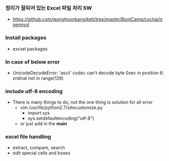 
### 정리가 잘되어 있는 Excel 파일 처리 SW
  - https://github.com/jeonghoonkang/keti/tree/master/BootCamp/cschai/openpyxl

### Install packages
  - excxel packages

### In case of below error
  - UnicodeDecodeError: 'ascii' codec can't decode byte 0xec in position 6: ordinal not in range(128)

### include utf-8 encoding
  - There is many things to do, not the one thing is solution for all error
    - vim /usr/lib/python2.7/sitecustomize.py
      - import sys
      - sys.setdefaultencoding("utf-8")
    - or just add in the __main__

### excel file handling
  - extract, compare, search
  - edit special cells and boxes
